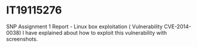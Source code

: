 # IT19115276
SNP Assignment 1 Report - Linux box exploitation ( Vulnerability CVE-2014-0038)
I have explained about how to exploit this vulnerability with screenshots.
